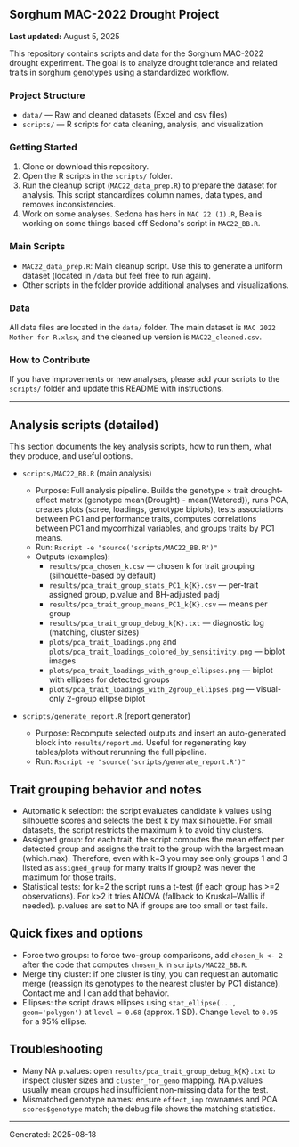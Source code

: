 ## Sorghum MAC-2022 Drought Project

**Last updated:** August 5, 2025

This repository contains scripts and data for the Sorghum MAC-2022 drought experiment. The goal is to analyze drought tolerance and related traits in sorghum genotypes using a standardized workflow.

### Project Structure

- `data/` — Raw and cleaned datasets (Excel and csv files)
- `scripts/` — R scripts for data cleaning, analysis, and visualization

### Getting Started

1. Clone or download this repository.
2. Open the R scripts in the `scripts/` folder.
3. Run the cleanup script (`MAC22_data_prep.R`) to prepare the dataset for analysis. This script standardizes column names, data types, and removes inconsistencies.
4. Work on some analyses. Sedona has hers in `MAC 22 (1).R`, Bea is working on some things based off Sedona's script in `MAC22_BB.R`. 

### Main Scripts

- `MAC22_data_prep.R`: Main cleanup script. Use this to generate a uniform dataset (located in `/data` but feel free to run again).
- Other scripts in the folder provide additional analyses and visualizations.

### Data

All data files are located in the `data/` folder. The main dataset is `MAC 2022 Mother for R.xlsx`, and the cleaned up version is `MAC22_cleaned.csv`.

### How to Contribute

If you have improvements or new analyses, please add your scripts to the `scripts/` folder and update this README with instructions.

---

## Analysis scripts (detailed)

This section documents the key analysis scripts, how to run them, what they produce, and useful options.

- `scripts/MAC22_BB.R` (main analysis)
	- Purpose: Full analysis pipeline. Builds the genotype × trait drought-effect matrix (genotype mean(Drought) - mean(Watered)), runs PCA, creates plots (scree, loadings, genotype biplots), tests associations between PC1 and performance traits, computes correlations between PC1 and mycorrhizal variables, and groups traits by PC1 means.
	- Run: `Rscript -e "source('scripts/MAC22_BB.R')"`
	- Outputs (examples):
		- `results/pca_chosen_k.csv` — chosen k for trait grouping (silhouette-based by default)
		- `results/pca_trait_group_stats_PC1_k{K}.csv` — per-trait assigned group, p.value and BH-adjusted padj
		- `results/pca_trait_group_means_PC1_k{K}.csv` — means per group
		- `results/pca_trait_group_debug_k{K}.txt` — diagnostic log (matching, cluster sizes)
		- `plots/pca_trait_loadings.png` and `plots/pca_trait_loadings_colored_by_sensitivity.png` — biplot images
		- `plots/pca_trait_loadings_with_group_ellipses.png` — biplot with ellipses for detected groups
		- `plots/pca_trait_loadings_with_2group_ellipses.png` — visual-only 2-group ellipse biplot

- `scripts/generate_report.R` (report generator)
	- Purpose: Recompute selected outputs and insert an auto-generated block into `results/report.md`. Useful for regenerating key tables/plots without rerunning the full pipeline.
	- Run: `Rscript -e "source('scripts/generate_report.R')"`

## Trait grouping behavior and notes

- Automatic k selection: the script evaluates candidate k values using silhouette scores and selects the best k by max silhouette. For small datasets, the script restricts the maximum k to avoid tiny clusters.
- Assigned group: for each trait, the script computes the mean effect per detected group and assigns the trait to the group with the largest mean (which.max). Therefore, even with k=3 you may see only groups 1 and 3 listed as `assigned_group` for many traits if group2 was never the maximum for those traits.
- Statistical tests: for k=2 the script runs a t-test (if each group has >=2 observations). For k>2 it tries ANOVA (fallback to Kruskal–Wallis if needed). p.values are set to NA if groups are too small or test fails.

## Quick fixes and options

- Force two groups: to force two-group comparisons, add `chosen_k <- 2` after the code that computes `chosen_k` in `scripts/MAC22_BB.R`.
- Merge tiny cluster: if one cluster is tiny, you can request an automatic merge (reassign its genotypes to the nearest cluster by PC1 distance). Contact me and I can add that behavior.
- Ellipses: the script draws ellipses using `stat_ellipse(..., geom='polygon')` at `level = 0.68` (approx. 1 SD). Change `level` to `0.95` for a 95% ellipse.

## Troubleshooting

- Many NA p.values: open `results/pca_trait_group_debug_k{K}.txt` to inspect cluster sizes and `cluster_for_geno` mapping. NA p.values usually mean groups had insufficient non-missing data for the test.
- Mismatched genotype names: ensure `effect_imp` rownames and PCA `scores$genotype` match; the debug file shows the matching statistics.


---
Generated: 2025-08-18


